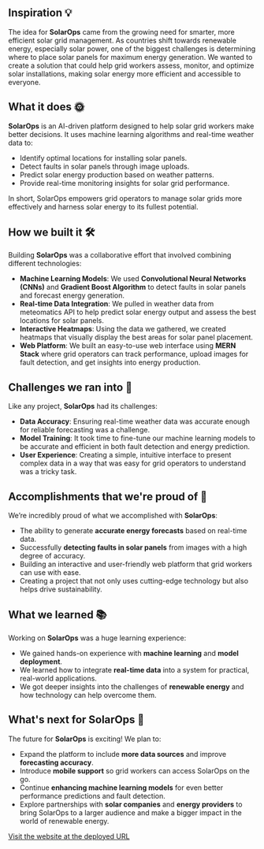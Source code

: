 ## **Inspiration 💡**

The idea for **SolarOps** came from the growing need for smarter, more efficient solar grid management. As countries shift towards renewable energy, especially solar power, one of the biggest challenges is determining where to place solar panels for maximum energy generation. We wanted to create a solution that could help grid workers assess, monitor, and optimize solar installations, making solar energy more efficient and accessible to everyone.

## **What it does 🌞**

**SolarOps** is an AI-driven platform designed to help solar grid workers make better decisions. It uses machine learning algorithms and real-time weather data to:
- Identify optimal locations for installing solar panels.
- Detect faults in solar panels through image uploads.
- Predict solar energy production based on weather patterns.
- Provide real-time monitoring insights for solar grid performance.

In short, SolarOps empowers grid operators to manage solar grids more effectively and harness solar energy to its fullest potential.

## **How we built it 🛠️**

Building **SolarOps** was a collaborative effort that involved combining different technologies:
- **Machine Learning Models**: We used **Convolutional Neural Networks (CNNs)** and **Gradient Boost Algorithm** to detect faults in solar panels and forecast energy generation.
- **Real-time Data Integration**: We pulled in weather data from meteomatics API to help predict solar energy output and assess the best locations for solar panels.
- **Interactive Heatmaps**: Using the data we gathered, we created heatmaps that visually display the best areas for solar panel placement.
- **Web Platform**: We built an easy-to-use web interface using **MERN Stack** where grid operators can track performance, upload images for fault detection, and get insights into energy production.

## **Challenges we ran into 🚧**

Like any project, **SolarOps** had its challenges:
- **Data Accuracy**: Ensuring real-time weather data was accurate enough for reliable forecasting was a challenge.
- **Model Training**: It took time to fine-tune our machine learning models to be accurate and efficient in both fault detection and energy prediction.
- **User Experience**: Creating a simple, intuitive interface to present complex data in a way that was easy for grid operators to understand was a tricky task.

## **Accomplishments that we're proud of 🎉**

We’re incredibly proud of what we accomplished with **SolarOps**:
- The ability to generate **accurate energy forecasts** based on real-time data.
- Successfully **detecting faults in solar panels** from images with a high degree of accuracy.
- Building an interactive and user-friendly web platform that grid workers can use with ease.
- Creating a project that not only uses cutting-edge technology but also helps drive sustainability.

## **What we learned 📚**

Working on **SolarOps** was a huge learning experience:
- We gained hands-on experience with **machine learning** and **model deployment**.
- We learned how to integrate **real-time data** into a system for practical, real-world applications.
- We got deeper insights into the challenges of **renewable energy** and how technology can help overcome them.

## **What's next for SolarOps 🚀**

The future for **SolarOps** is exciting! We plan to:
- Expand the platform to include **more data sources** and improve **forecasting accuracy**.
- Introduce **mobile support** so grid workers can access SolarOps on the go.
- Continue **enhancing machine learning models** for even better performance predictions and fault detection.
- Explore partnerships with **solar companies** and **energy providers** to bring SolarOps to a larger audience and make a bigger impact in the world of renewable energy.


[Visit the website at the deployed URL](https://solarops.vercel.app)
